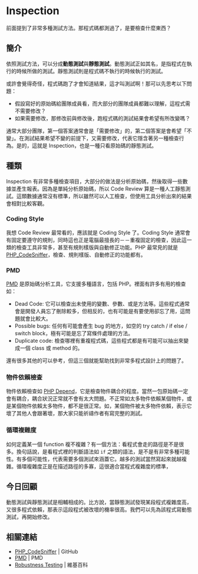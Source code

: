 # Inspection

前面提到了非常多種測試方法。那程式碼都測過了，是要檢查什麼東西？

## 簡介

依照測試方法，可以分成**動態測試**與**靜態測試**。動態測試正如其名，是指程式在執行的時候所做的測試。靜態測試則是程式碼不執行的時候執行的測試。

或許會覺得奇怪，程式碼跑了才會知道結果，這才叫測試啊！那可以先思考以下問題：

* 假設寫好的原始碼給團隊成員看，而大部分的團隊成員都難以理解，這程式需不需要修改？
* 如果需要修改，那修改前與修改後，跑程式碼的測試結果會希望有所改變嗎？

通常大部分團隊，第一個答案通常會是「需要修改」的，第二個答案是會希望「不變」。在測試結果希望不變的前提下，又需要修改，代表它隱含著另一種檢查行為。是的，這就是 Inspection，也是一種只看原始碼的靜態測試。

## 種類

Inspection 有非常多種檢查項目，大部分的做法是分析原始碼，然後取得一些數據並產生報表。因為是單純分析原始碼，所以 Code Review 算是一種人工靜態測試。這類數據通常沒有標準，所以雖然可以人工檢查，但使用工具分析出來的結果會相對比較客觀。

### Coding Style

我想 Code Review 最常看的，應該就是 Coding Style 了。Coding Style 通常會有固定要遵守的規則，同時這也正是電腦最擅長的－－重複固定的檢查，因此這一類的檢查工具非常多，甚至有規則樣版與自動修正功能。PHP 最常見的就是 [PHP_CodeSniffer][]，檢查、規則樣版、自動修正的功能都有。

### PMD

[PMD][] 是原始碼分析工具，它支援多種語言，包括 PHP。裡面有許多有用的檢查如：

* Dead Code: 它可以檢查出未使用的變數、參數、或是方法等。這些程式通常會是開發人員忘了刪除較多，但相反的，也有可能是有要使用卻忘了用，這問題就會比較大。
* Possible bugs: 任何有可能會產生 bug 的地方，如空的 try catch / if else / switch block，極有可能是忘了寫條件處理的方法。
* Duplicate code: 檢查哪裡有重複程式碼，這些程式都是有可能可以抽出來變成一個 class 或 method 的。

還有很多其他的可以參考，但這三個就能幫助找到非常多程式設計上的問題了。

### 物件依賴檢查

物件依賴檢查如 [PHP Depend][]，它是檢查物件耦合的程度。當然一包原始碼一定會有耦合，耦合狀況正常就不會有太大問題。不正常如太多物件依賴某個物件，或是某個物件依賴太多物件，都不是很正常。如，某個物件被太多物件依賴，表示它壞了其他人會跟著壞，那大家只能祈禱作者有寫完整的測試。

### 循環複雜度

如何定義某一個 function 複不複雜？有一個方法：看程式會走的路徑是不是很多。換句話說，是看程式裡的判斷語法如 `if` 之類的語法，是不是有非常多種可能性。有多個可能性，代表需要多個測試來涵蓋它。越多的測試當然寫起來就越複雜。循環複雜度正是在描述路徑的多寡，這很適合當程式複雜度的標準，

## 今日回顧

動態測試與靜態測試是相輔相成的。比方說，當靜態測試發現某段程式複雜度高，又很多程式依賴，那表示這段程式被改壞的機率很高。我們可以先為該程式寫動態測試，再開始修改。

## 相關連結

* [PHP_CodeSniffer][] | GitHub
* [PMD][] | PMD
* [Robustness Testing](https://en.wikipedia.org/wiki/Robustness_testing) | 維基百科

[PHP_CodeSniffer]: https://github.com/squizlabs/PHP_CodeSniffer
[PMD]: https://pmd.github.io/
[PHP Depend]: https://pdepend.org/
